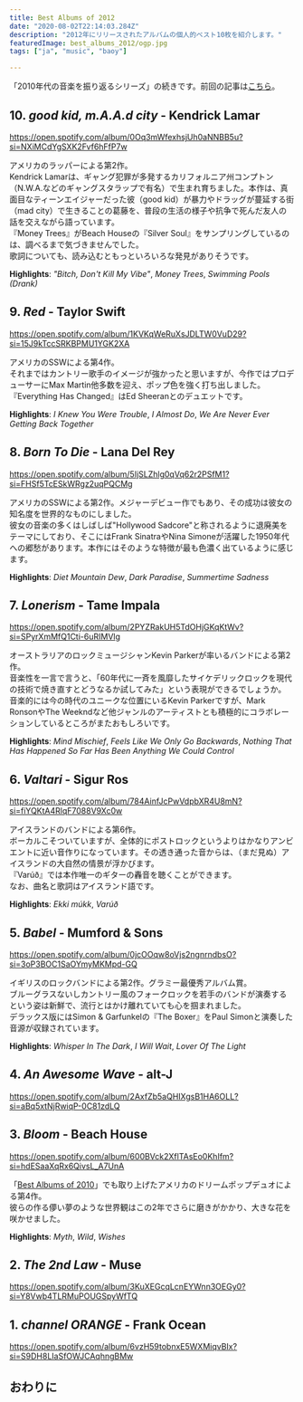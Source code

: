 ```yaml
---
title: Best Albums of 2012
date: "2020-08-02T22:14:03.284Z"
description: "2012年にリリースされたアルバムの個人的ベスト10枚を紹介します。"
featuredImage: best_albums_2012/ogp.jpg
tags: ["ja", "music", "baoy"]

---
```


「2010年代の音楽を振り返るシリーズ」の続きです。前回の記事は[こちら](https://hippocampus-garden.com/best_albums_2011/)。  

## 10. *good kid, m.A.A.d city* - Kendrick Lamar
https://open.spotify.com/album/0Oq3mWfexhsjUh0aNNBB5u?si=NXiMCdYgSXK2Fvf6hFfP7w

アメリカのラッパーによる第2作。  
Kendrick Lamarは、ギャング犯罪が多発するカリフォルニア州コンプトン（N.W.A.などのギャングスタラップで有名）で生まれ育ちました。本作は、真面目なティーンエイジャーだった彼（good kid）が暴力やドラッグが蔓延する街（mad city）で生きることの葛藤を、普段の生活の様子や抗争で死んだ友人の話を交えながら語っています。  
『Money Trees』がBeach Houseの『Silver Soul』をサンプリングしているのは、調べるまで気づきませんでした。  
歌詞についても、読み込むともっといろいろな発見がありそうです。

**Highlights**: *"Bitch, Don't Kill My Vibe"*, *Money Trees*, *Swimming Pools (Drank)*

## 9. *Red* - Taylor Swift
https://open.spotify.com/album/1KVKqWeRuXsJDLTW0VuD29?si=15J9kTccSRKBPMU1YGK2XA

アメリカのSSWによる第4作。  
それまではカントリー歌手のイメージが強かったと思いますが、今作ではプロデューサーにMax Martin他多数を迎え、ポップ色を強く打ち出しました。  
『Everything Has Changed』はEd Sheeranとのデュエットです。

**Highlights**: *I Knew You Were Trouble*, *I Almost Do*, *We Are Never Ever Getting Back Together*

## 8. *Born To Die* - Lana Del Rey
https://open.spotify.com/album/5IjSLZhlg0qVq62r2PSfM1?si=FHSf5TcESkWRgz2uqPQCMg

アメリカのSSWによる第2作。メジャーデビュー作でもあり、その成功は彼女の知名度を世界的なものにしました。  
彼女の音楽の多くはしばしば"Hollywood Sadcore"と称されるように退廃美をテーマにしており、そこにはFrank SinatraやNina Simoneが活躍した1950年代への郷愁があります。本作にはそのような特徴が最も色濃く出ているように感じます。

**Highlights**: *Diet Mountain Dew*, *Dark Paradise*, *Summertime Sadness*

## 7. *Lonerism*  - Tame Impala
https://open.spotify.com/album/2PYZRakUH5TdOHjGKqKtWv?si=SPyrXmMfQ1Cti-6uRIMVlg

オーストラリアのロックミュージシャンKevin Parkerが率いるバンドによる第2作。  
音楽性を一言で言うと、「60年代に一斉を風靡したサイケデリックロックを現代の技術で焼き直すとどうなるか試してみた」という表現ができるでしょうか。  
音楽的には今の時代のユニークな位置にいるKevin Parkerですが、Mark RonsonやThe Weekndなど他ジャンルのアーティストとも積極的にコラボレーションしているところがまたおもしろいです。

**Highlights**: *Mind Mischief*, *Feels Like We Only Go Backwards*, *Nothing That Has Happened So Far Has Been Anything We Could Control*

## 6. *Valtari* - Sigur Ros
https://open.spotify.com/album/784AinfJcPwVdpbXR4U8mN?si=fiYQKtA4RlqF7088V9Xc0w

アイスランドのバンドによる第6作。  
ボーカルこそついていますが、全体的にポストロックというよりはかなりアンビエントに近い音作りになっています。その透き通った音からは、（まだ見ぬ）アイスランドの大自然の情景が浮かびます。  
『Varúð』では本作唯一のギターの轟音を聴くことができます。  
なお、曲名と歌詞はアイスランド語です。

**Highlights**: *Ekki múkk*, *Varúð*

## 5. *Babel* - Mumford & Sons
https://open.spotify.com/album/0jcOOqw8oVjs2ngnrndbsO?si=3oP3BOC1SaOYmyMKMpd-GQ

イギリスのロックバンドによる第2作。グラミー最優秀アルバム賞。  
ブルーグラスないしカントリー風のフォークロックを若手のバンドが演奏するという姿は新鮮で、流行とはかけ離れていても心を掴まれました。  
デラックス版にはSimon & Garfunkelの『The Boxer』をPaul Simonと演奏した音源が収録されています。

**Highlights**: *Whisper In The Dark*, *I Will Wait*, *Lover Of The Light*

## 4. *An Awesome Wave* - alt-J
https://open.spotify.com/album/2AxfZb5aQHIXgsB1HA6OLL?si=aBq5xtNjRwiqP-0C81zdLQ


<!-- **Highlights**: *Paradise*, *Every Teardrop Is A Waterfall*, *Don't Let It Break Your Heart* -->

## 3. *Bloom* - Beach House
https://open.spotify.com/album/600BVck2XflTAsEo0KhIfm?si=hdESaaXqRx6QivsL_A7UnA

「[Best Albums of 2010](https://hippocampus-garden.com/best_albums_2011/)」でも取り上げたアメリカのドリームポップデュオによる第4作。  
彼らの作る儚い夢のような世界観はこの2年でさらに磨きがかかり、大きな花を咲かせました。

**Highlights**: *Myth*, *Wild*, *Wishes*

## 2. *The 2nd Law* - Muse
https://open.spotify.com/album/3KuXEGcqLcnEYWnn3OEGy0?si=Y8Vwb4TLRMuPOUGSpyWfTQ



<!-- **Highlights**: *Midnight City*, *Wait*, *Outro* -->

## 1. *channel ORANGE* - Frank Ocean
https://open.spotify.com/album/6vzH59tobnxE5WXMiqvBIx?si=S9DH8LIaSfOWJCAqhngBMw


<!-- **Highlights**: *Perth*, *Holocene*, *Beth/Rest* -->

## おわりに
